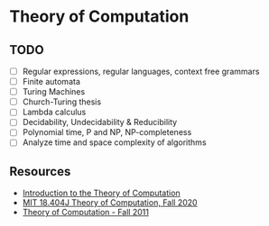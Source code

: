 # Theory of Computation

## TODO

- [ ] Regular expressions, regular languages, context free grammars
- [ ] Finite automata
- [ ] Turing Machines
- [ ] Church-Turing thesis
- [ ] Lambda calculus
- [ ] Decidability, Undecidability & Reducibility
- [ ] Polynomial time, P and NP, NP-completeness
- [ ] Analyze time and space complexity of algorithms

## Resources

- [Introduction to the Theory of Computation](https://www.amazon.com/Introduction-Theory-Computation-Michael-Sipser/dp/113318779X)
- [MIT 18.404J Theory of Computation, Fall 2020](https://youtube.com/playlist?list=PLUl4u3cNGP60_JNv2MmK3wkOt9syvfQWY)
- [Theory of Computation - Fall 2011](https://youtube.com/playlist?list=PLslgisHe5tBM8UTCt1f66oMkpmjCblzkt)
